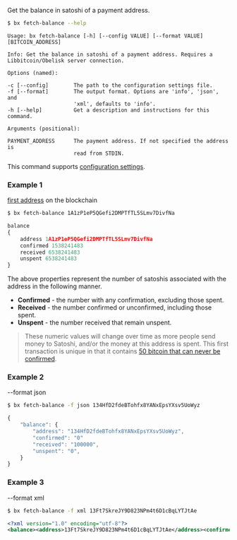 Get the balance in satoshi of a payment address.
```sh
$ bx fetch-balance --help
```
```
Usage: bx fetch-balance [-h] [--config VALUE] [--format VALUE]           
[BITCOIN_ADDRESS]                                                        

Info: Get the balance in satoshi of a payment address. Requires a        
Libbitcoin/Obelisk server connection.                                    

Options (named):

-c [--config]        The path to the configuration settings file.        
-f [--format]        The output format. Options are 'info', 'json', and  
                     'xml', defaults to 'info'.                          
-h [--help]          Get a description and instructions for this command.

Arguments (positional):

PAYMENT_ADDRESS      The payment address. If not specified the address is
                     read from STDIN.
```
This command supports [configuration settings](Configuration-Settings).
### Example 1
[first address](https://blockchain.info/address/1A1zP1eP5QGefi2DMPTfTL5SLmv7DivfNa) on the blockchain
```sh
$ bx fetch-balance 1A1zP1eP5QGefi2DMPTfTL5SLmv7DivfNa
```
```js
balance
{
    address 1A1zP1eP5QGefi2DMPTfTL5SLmv7DivfNa
    confirmed 1538241483
    received 6538241483
    unspent 6538241483
}
```

The above properties represent the number of satoshis associated with the address in the following manner.
* **Confirmed** - the number with any confirmation, excluding those spent.
* **Received** - the number confirmed or unconfirmed, including those spent.
* **Unspent** - the number received that remain unspent.

> These numeric values will change over time as more people send money to Satoshi, and/or the money at this address is spent. This first transaction is unique in that it contains [50 bitcoin that can never be confirmed](https://en.bitcoin.it/wiki/Genesis_block).

### Example 2
--format json
```sh
$ bx fetch-balance -f json 134HfD2fdeBTohfx8YANxEpsYXsv5UoWyz
```
```js
{
    "balance": {
        "address": "134HfD2fdeBTohfx8YANxEpsYXsv5UoWyz",
        "confirmed": "0"
        "received": "100000",
        "unspent": "0",
    }
}
```
### Example 3
--format xml
```sh
$ bx fetch-balance -f xml 13Ft7SkreJY9D823NPm4t6D1cBqLYTJtAe
```
```xml
<?xml version="1.0" encoding="utf-8"?>
<balance><address>13Ft7SkreJY9D823NPm4t6D1cBqLYTJtAe</address><confirmed>90000</confirmed><received>90000</received><unspent>90000</unspent></balance>
```